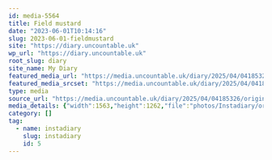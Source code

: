 ```yaml
---
id: media-5564
title: Field mustard
date: "2023-06-01T10:14:16"
slug: 2023-06-01-fieldmustard
site: "https://diary.uncountable.uk"
wp_url: "https://diary.uncountable.uk"
root_slug: diary
site_name: My Diary
featured_media_url: "https://media.uncountable.uk/diary/2025/04/04185326/original_1739b77c-f614-42c7-9aea-4a15b0109986_I%281%29.webp"
featured_media_srcset: "https://media.uncountable.uk/diary/2025/04/04185326/original_1739b77c-f614-42c7-9aea-4a15b0109986_I%281%29-300x242.webp 300w, https://media.uncountable.uk/diary/2025/04/04185326/original_1739b77c-f614-42c7-9aea-4a15b0109986_I%281%29-1024x827.webp 1024w, https://media.uncountable.uk/diary/2025/04/04185326/original_1739b77c-f614-42c7-9aea-4a15b0109986_I%281%29-150x150.webp 150w, https://media.uncountable.uk/diary/2025/04/04185326/original_1739b77c-f614-42c7-9aea-4a15b0109986_I%281%29-640x517.webp 640w, https://media.uncountable.uk/diary/2025/04/04185326/original_1739b77c-f614-42c7-9aea-4a15b0109986_I%281%29.webp 1563w"
type: media
source_url: "https://media.uncountable.uk/diary/2025/04/04185326/original_1739b77c-f614-42c7-9aea-4a15b0109986_I%281%29.webp"
media_details: {"width":1563,"height":1262,"file":"photos/Instadiary/original_1739b77c-f614-42c7-9aea-4a15b0109986_I(1).webp","filesize":161166,"sizes":{"medium":{"file":"original_1739b77c-f614-42c7-9aea-4a15b0109986_I(1)-300x242.webp","width":300,"height":242,"filesize":33804,"mime_type":"image/webp","source_url":"https://media.uncountable.uk/diary/2025/04/04185326/original_1739b77c-f614-42c7-9aea-4a15b0109986_I%281%29-300x242.webp"},"large":{"file":"original_1739b77c-f614-42c7-9aea-4a15b0109986_I(1)-1024x827.webp","width":1024,"height":827,"filesize":228030,"mime_type":"image/webp","source_url":"https://media.uncountable.uk/diary/2025/04/04185326/original_1739b77c-f614-42c7-9aea-4a15b0109986_I%281%29-1024x827.webp"},"thumbnail":{"file":"original_1739b77c-f614-42c7-9aea-4a15b0109986_I(1)-150x150.webp","width":150,"height":150,"filesize":11350,"mime_type":"image/webp","source_url":"https://media.uncountable.uk/diary/2025/04/04185326/original_1739b77c-f614-42c7-9aea-4a15b0109986_I%281%29-150x150.webp"},"mobwidth":{"file":"original_1739b77c-f614-42c7-9aea-4a15b0109986_I(1)-640x517.webp","width":640,"height":517,"filesize":120632,"mime_type":"image/webp","source_url":"https://media.uncountable.uk/diary/2025/04/04185326/original_1739b77c-f614-42c7-9aea-4a15b0109986_I%281%29-640x517.webp"},"full":{"file":"original_1739b77c-f614-42c7-9aea-4a15b0109986_I%281%29.webp","width":1563,"height":1262,"mime_type":"image/webp","source_url":"https://media.uncountable.uk/diary/2025/04/04185326/original_1739b77c-f614-42c7-9aea-4a15b0109986_I%281%29.webp"}},"image_meta":{"aperture":"0","credit":"","camera":"","caption":"","created_timestamp":"0","copyright":"","focal_length":"0","iso":"0","shutter_speed":"0","title":"","orientation":"0","keywords":[]}}
category: []
tag:
  - name: instadiary
    slug: instadiary
    id: 5
---
```


